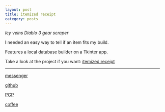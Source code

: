 ```yaml
---
layout: post
title: itemized receipt
category: posts
---
```


*Icy veins Diablo 3 gear scraper*

I needed an easy way to tell if an item fits my build.

Features a local database builder on a Tkinter app.

Take a look at the project if you want:
[itemized receipt][itemized receipt]

---

[messenger][facebook]

[github][dqd]

[PGP][PGP]

[coffee][coffee]

[facebook]: https://www.m.me/dqdang1
[dqd]: https://github.com/dqdang
[PGP]: https://raw.githubusercontent.com/dqdang/dqdang.github.io/master/derek-dang.asc
[coffee]: https://www.buymeacoffee.com/dqdang
[itemized receipt]: https://github.com/dqdang/itemized-receipt
